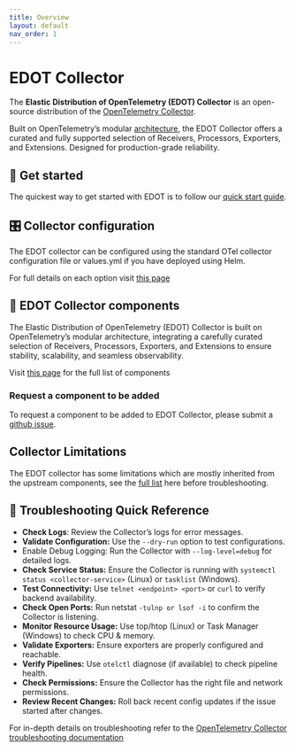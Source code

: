 ```yaml
---
title: Overview
layout: default
nav_order: 1
---
```


# EDOT Collector

The **Elastic Distribution of OpenTelemetry (EDOT) Collector** is an open-source distribution of the [OpenTelemetry Collector](https://github.com/open-telemetry/opentelemetry-collector).

Built on OpenTelemetry’s modular [architecture](https://opentelemetry.io/docs/collector/), the EDOT Collector offers a curated and fully supported selection of Receivers, Processors, Exporters, and Extensions. Designed for production-grade reliability. 

## 🚀 Get started
The quickest way to get started with EDOT is to follow our [quick start guide](https://github.com/elastic/opentelemetry/blob/miguel-docs/quickstart-guide.md).

## 🎛️ Collector configuration
The EDOT collector can be configured using the standard OTel collector configuration file or values.yml if you have deployed using Helm.

For full details on each option visit [this page](_edot-collector/edot-collector-config.md)

## 🧩 EDOT Collector components

The Elastic Distribution of OpenTelemetry (EDOT) Collector is built on OpenTelemetry’s modular architecture, integrating a carefully curated selection of Receivers, Processors, Exporters, and Extensions to ensure stability, scalability, and seamless observability. 

Visit [this page](https://github.com/elastic/elastic-agent/tree/main/internal/pkg/otel#components) for the full list of components

### Request a component to be added
To request a component to be added to EDOT Collector, please submit a [github issue](https://github.com/elastic/opentelemetry/issues/new/choose).

## Collector Limitations
The EDOT collector has some limitations which are mostly inherited from the upstream components, see the [full list](_edot-collector/edot-collector-limitations.md) here before troubleshooting.

## 🔧 Troubleshooting Quick Reference

* **Check Logs**: Review the Collector’s logs for error messages.
* **Validate Configuration:** Use the `--dry-run` option to test configurations.
* Enable Debug Logging: Run the Collector with `--log-level=debug` for detailed logs.
* **Check Service Status:** Ensure the Collector is running with `systemctl status <collector-service>` (Linux) or `tasklist` (Windows).
* **Test Connectivity:** Use `telnet <endpoint> <port>` or `curl` to verify backend availability.
* **Check Open Ports:** Run netstat `-tulnp or lsof -i` to confirm the Collector is listening.
* **Monitor Resource Usage:** Use top/htop (Linux) or Task Manager (Windows) to check CPU & memory.
* **Validate Exporters:** Ensure exporters are properly configured and reachable.
* **Verify Pipelines:** Use `otelctl` diagnose (if available) to check pipeline health.
* **Check Permissions:** Ensure the Collector has the right file and network permissions.
* **Review Recent Changes:** Roll back recent config updates if the issue started after changes.

For in-depth details on troubleshooting refer to the [OpenTelemetry Collector troubleshooting documentation](https://opentelemetry.io/docs/collector/troubleshooting/)